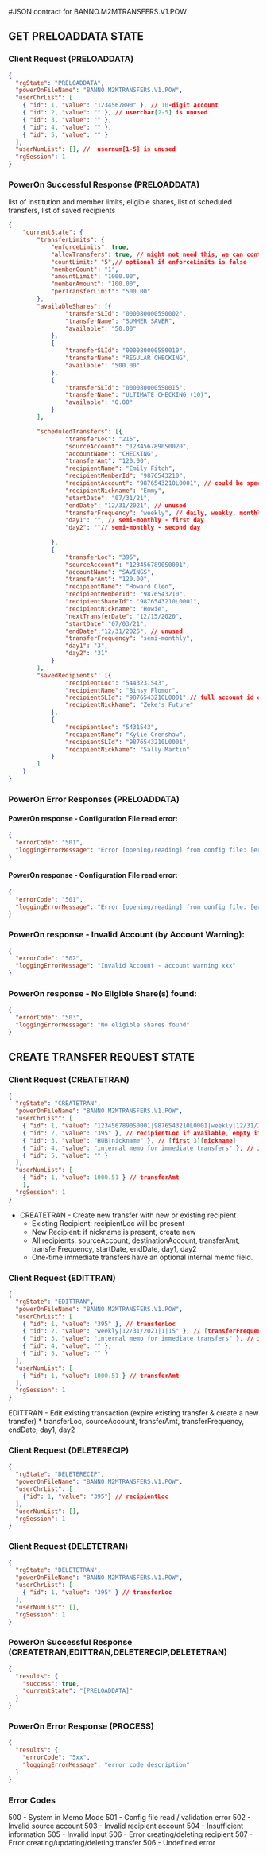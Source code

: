 #JSON contract for BANNO.M2MTRANSFERS.V1.POW

## GET PRELOADDATA STATE
### Client Request (PRELOADDATA)

```json
{
  "rgState": "PRELOADDATA",
  "powerOnFileName": "BANNO.M2MTRANSFERS.V1.POW",
  "userChrList": [
    { "id": 1, "value": "1234567890" }, // 10-digit account
    { "id": 2, "value": "" }, // userchar[2-5] is unused
    { "id": 3, "value": "" },
    { "id": 4, "value": "" },
    { "id": 5, "value": "" }
  ],
  "userNumList": [], //  usernum[1-5] is unused
  "rgSession": 1
}
```

### PowerOn Successful Response (PRELOADDATA)
list of institution and member limits, eligible shares, list of scheduled transfers, list of saved recipients

```json
{
	"currentState": {
		"transferLimits": {
			"enforceLimits": true,
			"allowTransfers": true, // might not need this, we can control access easier by blocking the linkType per-user
			"countLimit:" "5",// optional if enforceLimits is false
			"memberCount": "1",
			"amountLimit": "1000.00",
			"memberAmount": "100.00",
			"perTransferLimit": "500.00"
		},
		"availableShares": [{
				"transferSLId": "0000800005S0002",
				"transferName": "SUMMER SAVER",
				"available": "50.00"
			},
			{
				"transferSLId": "0000800005S0010",
				"transferName": "REGULAR CHECKING",
				"available": "500.00"
			},
			{
				"transferSLId": "0000800005S0015",
				"transferName": "ULTIMATE CHECKING (10)",
				"available": "0.00"
			}
		],

		"scheduledTransfers": [{
				"transferLoc": "215",
				"sourceAccount": "1234567890S0020",
				"accountName": "CHECKING",
				"transferAmt": "120.00",
				"recipientName": "Emily Fitch",
				"recipientMemberId": "9876543210",
				"recipientAccount": "9876543210L0001", // could be specific account, or "savings" or "checking"?
				"recipientNickname": "Emmy",
				"startDate": "07/31/21",
				"endDate": "12/31/2021", // unused
				"transferFrequency": "weekly", // daily, weekly, monthly, yearly, semiMonthly, biweekly, quarterly
				"day1": "", // semi-monthly - first day
				"day2": ""// semi-monthly - second day
				
			},
			{
				"transferLoc": "395",
				"sourceAccount": "1234567890S0001",
				"accountName": "SAVINGS",
				"transferAmt": "120.00",
				"recipientName": "Howard Cleo",
				"recipientMemberId": "9876543210",
				"recipientShareId": "9876543210L0001",
				"recipientNickname": "Howie",
				"nextTransferDate": "12/15/2020",
				"startDate":"07/03/21",
				"endDate":"12/31/2025", // unused
				"transferFrequency": "semi-monthly",
				"day1": "3",
				"day2": "31"
			}
		],
		"savedRedipients": [{
				"recipientLoc": "5443231543",
				"recipientName": "Binsy Flomor",
				"recipientSLId": "9876543210L0001",// full account id or "checking" or "savings"?
				"recipientNickName": "Zeke's Future"
			},
			{
				"recipientLoc": "5431543",
				"recipientName": "Kylie Crenshaw",
				"recipientSLId": "9876543210L0001",
				"recipientNickName": "Sally Martin"
			}
		]
	}
}
```
### PowerOn Error Responses (PRELOADDATA)
#### PowerOn response - Configuration File read error:
```json
{
  "errorCode": "501",
  "loggingErrorMessage": "Error [opening/reading] from config file: [error msg]"
}
```
#### PowerOn response - Configuration File read error:
```json
{
  "errorCode": "501",
  "loggingErrorMessage": "Error [opening/reading] from config file: [error msg]"
}
```
### PowerOn response - Invalid Account (by Account Warning):

```json
{
  "errorCode": "502",
  "loggingErrorMessage": "Invalid Account - account warning xxx"
}
```
### PowerOn response - No Eligible Share(s) found:

```json
{
  "errorCode": "503",
  "loggingErrorMessage": "No eligible shares found"
}
```
## CREATE TRANSFER REQUEST STATE
### Client Request (CREATETRAN)

```json
{
  "rgState": "CREATETRAN",
  "powerOnFileName": "BANNO.M2MTRANSFERS.V1.POW",
  "userChrList": [
    { "id": 1, "value": "1234567890S0001|9876543210L0001|weekly|12/31/2021|1|15" },  // [sourceAccount][destinationAccount][frequency]|[startDate]|[day1]|[day2]
    { "id": 2, "value": "395" }, // recipientLoc if available, empty if not
    { "id": 3, "value": "HUB|nickname" }, // [first 3][nickname]
    { "id": 4, "value": "internal memo for immediate transfers" }, // internal memo for immediate transfers (max 132 characters)
    { "id": 5, "value": "" }
  ],
  "userNumList": [
	{ "id": 1, "value": 1000.51 } // transferAmt
	],
  "rgSession": 1
}
```
* CREATETRAN - Create new transfer with new or existing recipient
	* Existing Recipient:  recipientLoc will be present
	* New Recipient: if nickname is present, create new
	* All recipients: sourceAccount, destinationAccount, transferAmt, transferFrequency, startDate, endDate, day1, day2
	* One-time immediate transfers have an optional internal memo field.

### Client Request (EDITTRAN)

```json
{
  "rgState": "EDITTRAN",
  "powerOnFileName": "BANNO.M2MTRANSFERS.V1.POW",
  "userChrList": [
    { "id": 1, "value": "395" }, // transferLoc
    { "id": 2, "value": "weekly|12/31/2021|1|15" }, // [transferFrequency]|[endDate]|[day1]|[day2] max 132 characters
    { "id": 3, "value": "internal memo for immediate transfers" }, // internal memo for immediate transfers only
    { "id": 4, "value": "" },
    { "id": 5, "value": "" }
  ],
  "userNumList": [
	{ "id": 1, "value": 1000.51 } // transferAmt
  ],
  "rgSession": 1
}
```
EDITTRAN - Edit existing transaction (expire existing transfer & create a new transfer)
	* transferLoc, sourceAccount, transferAmt, transferFrequency, endDate, day1, day2

### Client Request (DELETERECIP)

```json
{
  "rgState": "DELETERECIP",
  "powerOnFileName": "BANNO.M2MTRANSFERS.V1.POW",
  "userChrList": [
    {"id": 1, "value": "395"} // recipientLoc
  ],   
  "userNumList": [],  
  "rgSession": 1
}
```

### Client Request (DELETETRAN)

```json
{
  "rgState": "DELETETRAN",
  "powerOnFileName": "BANNO.M2MTRANSFERS.V1.POW",
  "userChrList": [
    { "id": 1, "value": "395" } // transferLoc
  ],
  "userNumList": [],  
  "rgSession": 1
}
```

### PowerOn Successful Response (CREATETRAN,EDITTRAN,DELETERECIP,DELETETRAN)
```json
{
  "results": {
    "success": true,
    "currentState": "[PRELOADDATA]"
  }
}
```
### PowerOn Error Response (PROCESS)
```json
{
  "results": {
    "errorCode": "5xx",
    "loggingErrorMessage": "error code description"
  }
}
```

### Error Codes
500 - System in Memo Mode
501 - Config file read / validation error
502 - Invalid source account
503 - Invalid recipient account
504 - Insufficient information
505 - Invalid input
506 - Error creating/deleting recipient
507 - Error creating/updating/deleting transfer
506 - Undefined error

